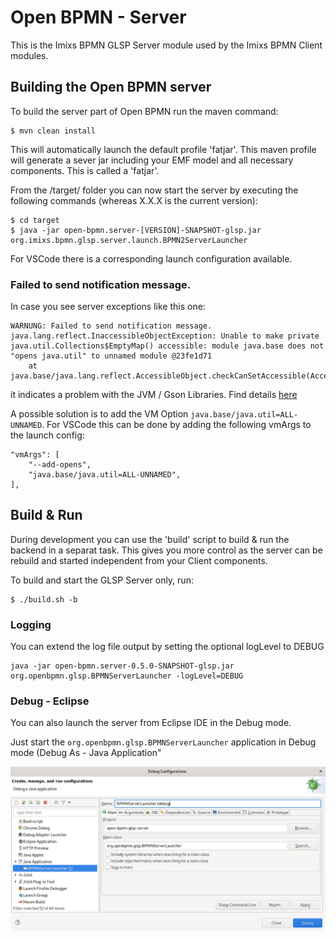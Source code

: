 # Open BPMN - Server

This is the Imixs BPMN GLSP Server module used by the Imixs BPMN Client modules. 

## Building the Open BPMN server

To build the server part of Open BPMN run the maven command:

	$ mvn clean install

This will automatically launch the default profile 'fatjar'. This maven profile  will generate a sever jar including your EMF model and all necessary components. This is called a 'fatjar'. 

From the /target/ folder you can now start the server by executing the following commands (whereas X.X.X is the current version):

	$ cd target
	$ java -jar open-bpmn.server-[VERSION]-SNAPSHOT-glsp.jar org.imixs.bpmn.glsp.server.launch.BPMN2ServerLauncher

For VSCode there is a corresponding launch configuration available.

### Failed to send notification message.

In case you see server exceptions like this one:

```
WARNUNG: Failed to send notification message.
java.lang.reflect.InaccessibleObjectException: Unable to make private java.util.Collections$EmptyMap() accessible: module java.base does not "opens java.util" to unnamed module @23fe1d71
	at java.base/java.lang.reflect.AccessibleObject.checkCanSetAccessible(AccessibleObject.java:354)
```

it indicates a problem with the JVM / Gson Libraries. Find details [here](https://github.com/eclipse-glsp/glsp/discussions/702)

A possible solution is to add the VM Option `java.base/java.util=ALL-UNNAMED`. For VSCode this can be done by adding the following vmArgs to the launch config:

```
"vmArgs": [
    "--add-opens",
    "java.base/java.util=ALL-UNNAMED",
],
```

## Build & Run

During development you can use the 'build' script to build & run the backend in a separat task. This gives you more control as the server can be rebuild and started independent from your Client components. 

To build and start the GLSP Server only, run:

	$ ./build.sh -b

### Logging

You can extend the log file output by setting the optional logLevel to DEBUG

	java -jar open-bpmn.server-0.5.0-SNAPSHOT-glsp.jar org.openbpmn.glsp.BPMNServerLauncher -logLevel=DEBUG
	
	
### Debug - Eclipse

You can also launch the server from Eclipse IDE in the Debug mode. 	

Just start the `org.openbpmn.glsp.BPMNServerLauncher` application in Debug mode (Debug As - Java Application"

<img src="../doc/images/eclipse-debug.png" />